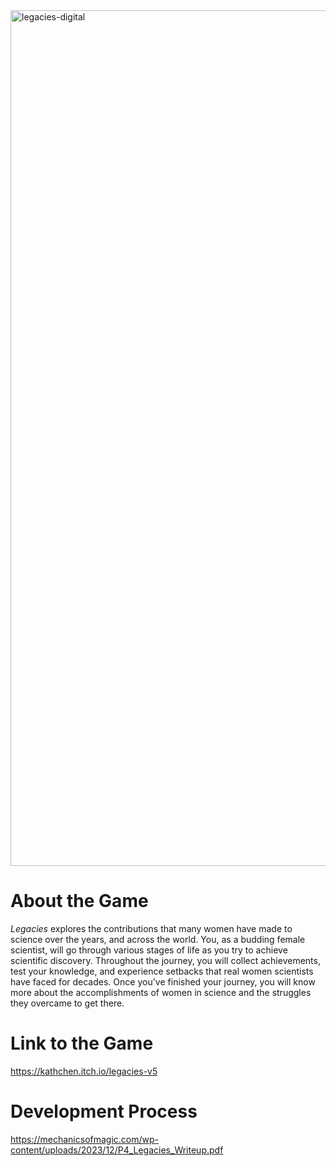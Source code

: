 <img width="1369" alt="legacies-digital" src="https://github.com/katchen1/Legacies/assets/59420335/0e875c44-e420-4726-82de-5c1aa3841e0e">

# About the Game
_Legacies_ explores the contributions that many women have made to science over the years, and across the world.
You, as a budding female scientist, will go through various stages of life as you try to achieve scientific discovery. Throughout the
journey, you will collect achievements, test your knowledge, and experience setbacks that real women scientists have faced for
decades. Once you've finished your journey, you will know more about the accomplishments of women in science and the struggles
they overcame to get there.

# Link to the Game
https://kathchen.itch.io/legacies-v5

# Development Process
https://mechanicsofmagic.com/wp-content/uploads/2023/12/P4_Legacies_Writeup.pdf
